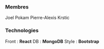 ### Membres
Joel Pokam
Pierre-Alexis Krstic

### Technologies
Front : **React**
DB : **MongoDB**
Style : **Bootstrap**